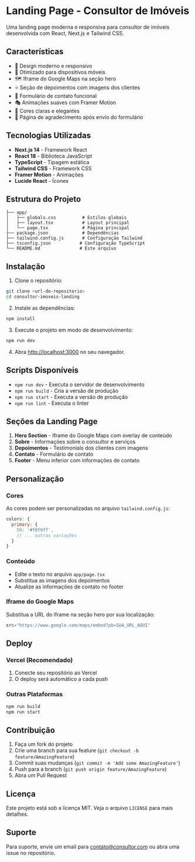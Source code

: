 # Landing Page - Consultor de Imóveis

Uma landing page moderna e responsiva para consultor de imóveis desenvolvida com React, Next.js e Tailwind CSS.

## Características

- 🎨 Design moderno e responsivo
- 📱 Otimizado para dispositivos móveis
- 🗺️ Iframe do Google Maps na seção hero
- ⭐ Seção de depoimentos com imagens dos clientes
- 📝 Formulário de contato funcional
- 🎭 Animações suaves com Framer Motion
- 🎨 Cores claras e elegantes
- 📄 Página de agradecimento após envio do formulário

## Tecnologias Utilizadas

- **Next.js 14** - Framework React
- **React 18** - Biblioteca JavaScript
- **TypeScript** - Tipagem estática
- **Tailwind CSS** - Framework CSS
- **Framer Motion** - Animações
- **Lucide React** - Ícones

## Estrutura do Projeto

```
├── app/
│   ├── globals.css          # Estilos globais
│   ├── layout.tsx           # Layout principal
│   └── page.tsx             # Página principal
├── package.json             # Dependências
├── tailwind.config.js       # Configuração Tailwind
├── tsconfig.json           # Configuração TypeScript
└── README.md               # Este arquivo
```

## Instalação

1. Clone o repositório:
```bash
git clone <url-do-repositorio>
cd consultor-imoveis-landing
```

2. Instale as dependências:
```bash
npm install
```

3. Execute o projeto em modo de desenvolvimento:
```bash
npm run dev
```

4. Abra [http://localhost:3000](http://localhost:3000) no seu navegador.

## Scripts Disponíveis

- `npm run dev` - Executa o servidor de desenvolvimento
- `npm run build` - Cria a versão de produção
- `npm run start` - Executa a versão de produção
- `npm run lint` - Executa o linter

## Seções da Landing Page

1. **Hero Section** - Iframe do Google Maps com overlay de conteúdo
2. **Sobre** - Informações sobre o consultor e serviços
3. **Depoimentos** - Testimonials dos clientes com imagens
4. **Contato** - Formulário de contato
5. **Footer** - Menu inferior com informações de contato

## Personalização

### Cores
As cores podem ser personalizadas no arquivo `tailwind.config.js`:

```javascript
colors: {
  primary: {
    50: '#f0f9ff',
    // ... outras variações
  }
}
```

### Conteúdo
- Edite o texto no arquivo `app/page.tsx`
- Substitua as imagens dos depoimentos
- Atualize as informações de contato no footer

### Iframe do Google Maps
Substitua a URL do iframe na seção hero por sua localização:

```jsx
src="https://www.google.com/maps/embed?pb=SUA_URL_AQUI"
```

## Deploy

### Vercel (Recomendado)
1. Conecte seu repositório ao Vercel
2. O deploy será automático a cada push

### Outras Plataformas
```bash
npm run build
npm run start
```

## Contribuição

1. Faça um fork do projeto
2. Crie uma branch para sua feature (`git checkout -b feature/AmazingFeature`)
3. Commit suas mudanças (`git commit -m 'Add some AmazingFeature'`)
4. Push para a branch (`git push origin feature/AmazingFeature`)
5. Abra um Pull Request

## Licença

Este projeto está sob a licença MIT. Veja o arquivo `LICENSE` para mais detalhes.

## Suporte

Para suporte, envie um email para contato@consultor.com ou abra uma issue no repositório. 